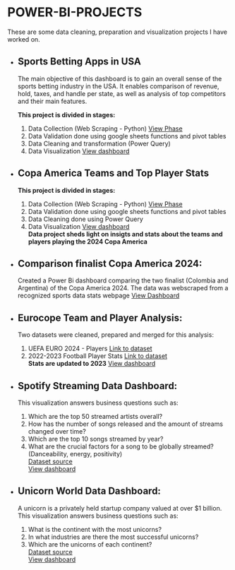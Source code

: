 # POWER-BI-PROJECTS
These are some data cleaning, preparation and visualization projects I have worked on.
- ## Sports Betting Apps in USA
  The main objective of this dashboard is to gain an overall sense of the sports betting industry in the USA. It enables comparison of revenue, hold, taxes, and handle per state, as well as analysis of top competitors and their main features.
  
    **This project is divided in stages:**
    1. Data Collection (Web Scraping - Python) [View Phase](https://github.com/sebastianBaquero98/USA-Sports-Betting-App-Info-Web-Scraper)
    2. Data Validation done using google sheets functions and pivot tables
    3. Data Cleaning and transformation (Power Query)
    4. Data Visualization [View dashboard](https://app.powerbi.com/view?r=eyJrIjoiMDNlNDg3OWMtZjM4Yi00N2E4LTg3ZGMtNGJjNTg0MmEwNzMxIiwidCI6Ijc2NDEwNWJhLTMxMTUtNGQyYS04ODU0LWMwYmM4NjBiZmJhZCJ9)

- ## Copa America Teams and Top Player Stats
  **This project is divided in stages:**
  1. Data Collection (Web Scraping - Python) [View Phase](https://github.com/sebastianBaquero98/Copa-America-Teams-Sofascore-Web-Scraper)
  2. Data Validation done using google sheets functions and pivot tables
  3. Data Cleaning done using Power Query
  4. Data Visualization [View dashboard](https://app.powerbi.com/view?r=eyJrIjoiYzVmMjVkYjAtMzEzYy00ZDkyLWEzMjktZDMzNzMxMTA1ZjNmIiwidCI6Ijc2NDEwNWJhLTMxMTUtNGQyYS04ODU0LWMwYmM4NjBiZmJhZCJ9&pageName=0d6b56743438923e1908)<br>
     **Data project sheds light on insigts and stats about the teams and players playing the 2024 Copa America**
- ## Comparison finalist Copa America 2024:
  Created a Power Bi dashboard comparing the two finalist (Colombia and Argentina) of the Copa America 2024. The data was webscraped from a recognized sports data stats webpage
  [View Dashboard](https://app.powerbi.com/view?r=eyJrIjoiYjllZmEwZWYtZGMwNy00NzRhLWJlODUtZWE0YTVmZjllMmIzIiwidCI6Ijc2NDEwNWJhLTMxMTUtNGQyYS04ODU0LWMwYmM4NjBiZmJhZCJ9)

- ## Eurocope Team and Player Analysis:
  Two datasets were cleaned, prepared and merged for this analysis:
  1. UEFA EURO 2024 - Players [Link to dataset](https://www.kaggle.com/datasets/damirdizdarevic/uefa-euro-2024-players)
  2. 2022-2023 Football Player Stats [Link to dataset](https://www.kaggle.com/datasets/vivovinco/20222023-football-player-stats/data)<br>
  **Stats are updated to 2023** [View dashboard](https://app.powerbi.com/view?r=eyJrIjoiNDFiNDEzZmItNzQ2My00MGVjLWEyMmItODE1NzE3NTI0YmJhIiwidCI6Ijc2NDEwNWJhLTMxMTUtNGQyYS04ODU0LWMwYmM4NjBiZmJhZCJ9&pageName=1f4cef59b0fae8a02153)

- ## Spotify Streaming Data Dashboard:
  This visualization answers business questions such as:
  1. Which are the top 50 streamed artists overall?
  2. How has the number of songs released and the amount of streams changed over time?
  3. Which are the top 10 songs streamed by year?
  4. What are the crucial factors for a song to be globally streamed? (Danceability, energy, positivity)<br>
  [Dataset source](https://www.kaggle.com/datasets/brunoalarcon123/top-200-spotify-songs-dataset)<br>
  [View dashboard](https://app.powerbi.com/view?r=eyJrIjoiMjY1YTEwMWQtOTQ2MS00NjBiLThhODItNDNiNTA1ZWU2NDJmIiwidCI6Ijc2NDEwNWJhLTMxMTUtNGQyYS04ODU0LWMwYmM4NjBiZmJhZCJ9)
  
- ## Unicorn World Data Dashboard:
  A unicorn is a privately held startup company valued at over $1 billion. This visualization answers business questions such as:
  1. What is the continent with the most unicorns?
  2. In what industries are there the most successful unicorns?
  3. Which are the unicorns of each continent? <br>
  [Dataset source](https://www.kaggle.com/datasets/shubhamoujlayan/all-the-unicorns-in-the-world)<br>
  [View dashboard](https://app.powerbi.com/view?r=eyJrIjoiODE4NmNjNjItMDFkMS00OWUwLWEwNmMtN2IwYmZiYmI0MDNiIiwidCI6Ijc2NDEwNWJhLTMxMTUtNGQyYS04ODU0LWMwYmM4NjBiZmJhZCJ9)



  

